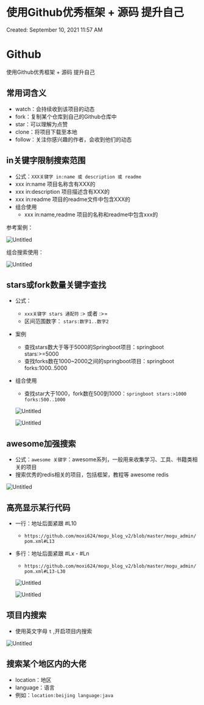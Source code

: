 # 使用Github优秀框架 + 源码 提升自己

Created: September 10, 2021 11:57 AM

# **Github**

使用Github优秀框架 + 源码 提升自己

## **常用词含义**

- watch：会持续收到该项目的动态
- fork：复制某个仓库到自己的Github仓库中
- star：可以理解为点赞
- clone：将项目下载至本地
- follow：关注你感兴趣的作者，会收到他们的动态

## **in关键字限制搜索范围**

- 公式：`XXX关键字 in:name 或 description 或 readme`
- xxx in:name 项目名称含有XXX的
- xxx in:description 项目描述含有XXX的
- xxx in:readme 项目的readme文件中包含XXX的
- 组合使用
    - xxx in:name,readme 项目的名称和readme中包含xxx的

参考案例：

![Untitled](https://cdn.jsdelivr.net/gh/hediancha/blog-image-bed/Untitled.png)

组合搜索使用：

![Untitled](https://cdn.jsdelivr.net/gh/hediancha/blog-image-bed/Untitled%201.png)

## **stars或fork数量关键字查找**

- 公式：
    - `xxx关键字 stars 通配符` :> 或者 :>=
    - 区间范围数字： `stars:数字1..数字2`
- 案例
    - 查找stars数大于等于5000的Springboot项目：springboot stars:>=5000
    - 查找forks数在1000~2000之间的springboot项目：springboot forks:1000..5000
- 组合使用
    - 查找star大于1000，fork数在500到1000：`springboot stars:>1000 forks:500..1000`
    
    ![Untitled](https://cdn.jsdelivr.net/gh/hediancha/blog-image-bed/Untitled%202.png)
    
    ![Untitled](https://cdn.jsdelivr.net/gh/hediancha/blog-image-bed/Untitled%203.png)
    

## **awesome加强搜索**

- 公式：`awesome 关键字`：awesome系列，一般用来收集学习、工具、书籍类相关的项目
- 搜索优秀的redis相关的项目，包括框架，教程等 awesome redis

![Untitled](https://cdn.jsdelivr.net/gh/hediancha/blog-image-bed/Untitled%204.png)

## **高亮显示某行代码**

- 一行：地址后面紧跟 #L10
    - `https://github.com/moxi624/mogu_blog_v2/blob/master/mogu_admin/pom.xml#L13`
- 多行：地址后面紧跟 #Lx - #Ln
    - `https://github.com/moxi624/mogu_blog_v2/blob/master/mogu_admin/pom.xml#L13-L30`
    
    ![Untitled](https://cdn.jsdelivr.net/gh/hediancha/blog-image-bed/Untitled%205.png)
    
    ![Untitled](https://cdn.jsdelivr.net/gh/hediancha/blog-image-bed/Untitled%206.png)
    

## **项目内搜索**

- 使用英文字母 `t` ,开启项目内搜索

![Untitled](https://cdn.jsdelivr.net/gh/hediancha/blog-image-bed/Untitled%207.png)

## **搜索某个地区内的大佬**

- location：地区
- language：语言
- 例如：`location:beijing language:java`
